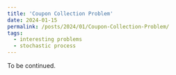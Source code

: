 ```yaml
---
title: 'Coupon Collection Problem'
date: 2024-01-15
permalink: /posts/2024/01/Coupon-Collection-Problem/
tags:
  - interesting problems
  - stochastic process
---
```


To be continued.